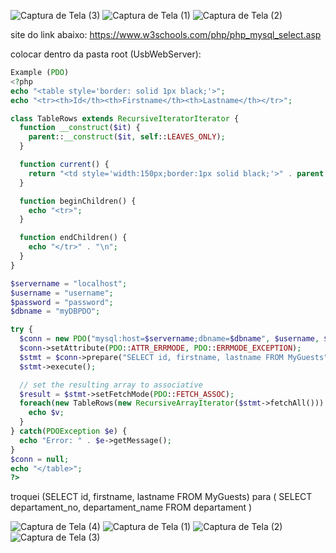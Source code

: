
![Captura de Tela (3)](https://user-images.githubusercontent.com/99969693/201445297-d16af9c2-309f-433d-adf5-335506eff6e1.png)
![Captura de Tela (1)](https://user-images.githubusercontent.com/99969693/201445303-26dcd790-63ac-47c6-8d7c-679f8bb386ba.png)
![Captura de Tela (2)](https://user-images.githubusercontent.com/99969693/201445304-c572122a-4f10-477b-a13e-84f473930e87.png)


site do link abaixo: https://www.w3schools.com/php/php_mysql_select.asp

colocar dentro da pasta root (UsbWebServer):

~~~php
Example (PDO)
<?php
echo "<table style='border: solid 1px black;'>";
echo "<tr><th>Id</th><th>Firstname</th><th>Lastname</th></tr>";

class TableRows extends RecursiveIteratorIterator {
  function __construct($it) {
    parent::__construct($it, self::LEAVES_ONLY);
  }

  function current() {
    return "<td style='width:150px;border:1px solid black;'>" . parent::current(). "</td>";
  }

  function beginChildren() {
    echo "<tr>";
  }

  function endChildren() {
    echo "</tr>" . "\n";
  }
}

$servername = "localhost";
$username = "username";
$password = "password";
$dbname = "myDBPDO";

try {
  $conn = new PDO("mysql:host=$servername;dbname=$dbname", $username, $password);
  $conn->setAttribute(PDO::ATTR_ERRMODE, PDO::ERRMODE_EXCEPTION);
  $stmt = $conn->prepare("SELECT id, firstname, lastname FROM MyGuests");
  $stmt->execute();

  // set the resulting array to associative
  $result = $stmt->setFetchMode(PDO::FETCH_ASSOC);
  foreach(new TableRows(new RecursiveArrayIterator($stmt->fetchAll())) as $k=>$v) {
    echo $v;
  }
} catch(PDOException $e) {
  echo "Error: " . $e->getMessage();
}
$conn = null;
echo "</table>";
?>
~~~

troquei (SELECT id, firstname, lastname FROM MyGuests) para ( SELECT departament_no, departament_name FROM departament )

![Captura de Tela (4)](https://user-images.githubusercontent.com/99969693/201447553-9f44aec7-4c87-442d-8132-a2f96c700723.png)
![Captura de Tela (1)](https://user-images.githubusercontent.com/99969693/201447559-831dd4eb-903f-414e-93a6-d71bde0b0551.png)
![Captura de Tela (2)](https://user-images.githubusercontent.com/99969693/201447565-ea014662-6776-4cad-a263-f3bbcdd0c66c.png)
![Captura de Tela (3)](https://user-images.githubusercontent.com/99969693/201447566-ae6b48ba-0254-4c04-b7a0-91b4b73e744d.png)


